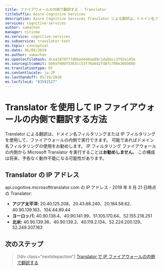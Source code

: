 ```yaml
---
title: ファイアウォールの内側で翻訳する - Translator
titleSuffix: Azure Cognitive Services
description: Azure Cognitive Services Translator による翻訳は、ドメイン名フィルタリングまたは IP フィルタリングを使用して、ファイアウォールの内側で実行できます。
services: cognitive-services
author: swmachan
manager: nitinme
ms.service: cognitive-services
ms.subservice: translator-text
ms.topic: conceptual
ms.date: 06/04/2019
ms.author: swmachan
ms.openlocfilehash: dce41879f77d0bed44daa89c1dabbcc3f92e145e
ms.sourcegitcommit: bb0afd0df5563cc53f76a642fd8fc709e366568b
ms.translationtype: HT
ms.contentlocale: ja-JP
ms.lasthandoff: 05/19/2020
ms.locfileid: "83592527"
---
```

# <a name="how-to-translate-behind-ip-firewalls-with-translator"></a>Translator を使用して IP ファイアウォールの内側で翻訳する方法

Translator による翻訳は、ドメイン名フィルタリングまたは IP フィルタリングを使用して、ファイアウォールの内側で実行できます。 可能であればドメイン名フィルタリングの使用をお勧めします。 IP フィルタリング ファイアウォールの内側から Microsoft Translator を実行することは**お勧めしません**。 この構成は将来、予告なく動作不能になる可能性があります。

## <a name="translator-ip-addresses"></a>Translator の IP アドレス
api.cognitive.microsofttranslator.com の IP アドレス - 2019 年 8 月 21 日時点の Translator:

* **アジア太平洋:** 20.40.125.208、20.43.88.240、20.184.58.62、40.90.139.163、104.44.89.44
* **ヨーロッパ:** 40.90.138.4、40.90.141.99、51.105.170.64、52.155.218.251
* **北米:** 40.90.139.36、40.90.139.2、40.119.2.134、52.224.200.129、52.249.207.163

## <a name="next-steps"></a>次のステップ
> [!div class="nextstepaction"]
> [Translator で IP ファイアウォールの内側で翻訳する](reference/v3-0-translate.md)
